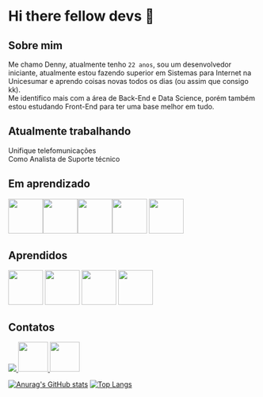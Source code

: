 # Hi there fellow devs 👋

## Sobre mim

Me chamo Denny, atualmente tenho `22 anos`, sou um desenvolvedor iniciante, atualmente estou fazendo superior em Sistemas para Internet na Unicesumar e aprendo coisas novas todos os dias (ou assim que consigo kk).<br>
Me identifico mais com a área de Back-End e Data Science, porém também estou estudando Front-End para ter uma base melhor em tudo.

## Atualmente trabalhando

Unifique telefomunicações<br>
Como Analista de Suporte técnico

## Em aprendizado
<img src="https://cdn.jsdelivr.net/gh/devicons/devicon@latest/icons/csharp/csharp-original.svg" width="70px" height="70px" /><img src="https://cdn.jsdelivr.net/gh/devicons/devicon@latest/icons/css3/css3-original.svg" width="70px" height="70px" /><img src="https://cdn.jsdelivr.net/gh/devicons/devicon@latest/icons/javascript/javascript-original.svg" width="70px" height="70px" /><img src="https://cdn.jsdelivr.net/gh/devicons/devicon@latest/icons/html5/html5-original.svg" width="70px" height="70px" />
<img src=https://github.com/D16l/D16l/assets/156725558/a96a910b-43a5-413f-9c8d-8cc514727ae7 width="70" height="70" />


## Aprendidos
<img src=https://github.com/D16l/D16l/assets/156725558/d3cb844f-9b00-4103-a66c-02725e4fd5fa width="70" height="70" />
<img src=https://github.com/D16l/D16l/assets/156725558/16582688-2a07-498d-948d-18197769fcd2 width="70" height="70" />
<img src=https://github.com/D16l/D16l/assets/156725558/f0b81d5b-bf50-4740-9858-f59111987b70 width="70" height="70" />
<img src=https://github.com/D16l/D16l/assets/156725558/8a71ffa7-3e2a-4738-96a5-fa63792d1e51 width="70" height="70" />

## Contatos

<a href=https://www.linkedin.com/in/d16l/> <img src=https://github.com/D16l/D16l/assets/156725558/5da20ece-5135-4d9c-b194-2352f7e06f27 />
<a href=https://cursos.alura.com.br/user/dennyDEV> <img src=https://play-lh.googleusercontent.com/yDjaHCaOn_O89vnY7eOKH6ElEBtJrmN2CSI4yhiP1_GVC2zrxXWSFGxO0lt9-CU0mV4 width="60" height="60" />
<a href="mailto:contato@devsspace.com.br"> <img src=https://github.com/D16l/D16l/assets/156725558/93e980a6-aa6d-4931-a7e0-d938709e14d0 width="60" height="60" />



[![Anurag's GitHub stats](https://github-readme-stats.vercel.app/api?username=D16l&show_icons=true&theme=dracula)](https://github.com/anuraghazra/github-readme-stats)
[![Top Langs](https://github-readme-stats.vercel.app/api/top-langs/?username=D16l&layout=donut-vertical&theme=dracula)](https://github.com/anuraghazra/github-readme-stats)
